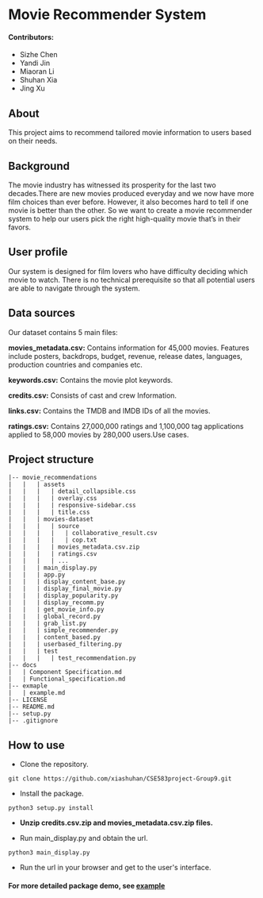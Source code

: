 # Movie Recommender System

#### Contributors:
  - Sizhe Chen
  - Yandi Jin
  - Miaoran Li
  - Shuhan Xia
  - Jing Xu

## About

This project aims to recommend tailored movie information to users based on their needs.

## Background

The movie industry has witnessed its prosperity for the last two decades.There are new movies produced everyday and we now have more film choices than ever before. However, it also becomes hard to tell if one movie is better than the other. So we want to create a movie recommender system to help our users pick the right high-quality movie that’s in their favors.

## User profile

Our system is designed for film lovers who have difficulty deciding which movie to watch. There is no technical prerequisite so that all potential users are able to navigate through the system.

## Data sources

Our dataset contains 5 main files:

**movies_metadata.csv:** Contains information for 45,000 movies. Features include posters, backdrops, budget, revenue, release dates, languages, production countries and companies etc.

**keywords.csv:** Contains the movie plot keywords.

**credits.csv:** Consists of cast and crew Information.

**links.csv:** Contains the TMDB and IMDB IDs of all the movies.

**ratings.csv:** Contains 27,000,000 ratings and 1,100,000 tag applications applied to 58,000 movies by 280,000 users.Use cases. 

## Project structure
```
|-- movie_recommendations
|   |   | assets
|   |   |   | detail_collapsible.css
|   |   |   | overlay.css
|   |   |   | responsive-sidebar.css
|   |   |   | title.css
|   |   | movies-dataset
|   |   |   | source
|   |   |   |   | collaborative_result.csv
|   |   |   |   | cop.txt
|   |   |   | movies_metadata.csv.zip
|   |   |   | ratings.csv
|   |   |   | ...
|   |   | main_display.py
|   |   | app.py
|   |   | display_content_base.py
|   |   | display_final_movie.py
|   |   | display_popularity.py
|   |   | display_recomm.py
|   |   | get_movie_info.py
|   |   | global_record.py
|   |   | grab_list.py
|   |   | simple_recommender.py
|   |   | content_based.py
|   |   | userbased_filtering.py
|   |   | test
|   |   |   | test_recommendation.py
|-- docs
|   | Component Specification.md
|   | Functional_specification.md
|-- exmaple
|   | example.md
|-- LICENSE
|-- README.md
|-- setup.py
|-- .gitignore
```

## How to use
- Clone the repository.

```git clone https://github.com/xiashuhan/CSE583project-Group9.git```

- Install the package.

```python3 setup.py install```

- **Unzip credits.csv.zip and movies_metadata.csv.zip files.** 

- Run main_display.py and obtain the url.

```python3 main_display.py```

- Run the url in your browser and get to the user's interface.

#### For more detailed package demo, see [example](https://github.com/xiashuhan/movie_recommendations/blob/master/example/Example.md)


